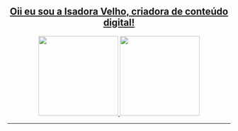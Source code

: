 <div align="center"> <a href="https://github.com/isadoraavelhow"> </div>
  
  
<div align="center">
<h2> Oii eu sou a Isadora Velho, criadora de conteúdo digital! </h2>
</div> 

<div align="center">
<a href="https://github.com/isadoraavelhow"> 
  
<img height="180em" src="https://github-readme-stats.vercel.app/api?username=isadoraavelhow&show_icons=true&theme=tokyonight&locale=pt-br&include_all_commits=true&count_private=true"/>

<img height="180em" src="https://github-readme-stats.vercel.app/api/top-langs/?username=isadoraavelhow&theme=tokyonight&layout=compact&locale=pt-br&langs_count=5"/>
</div>
<hr>
